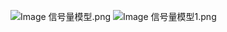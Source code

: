 ![Image 信号量模型.png](https://img-blog.csdnimg.cn/20200204161435801.png)
![Image 信号量模型1.png](https://gitee.com/hanxinghua2017/springboot_demo/blob/master/springboot-multi-thread/src/main/resources/image/信号量模型.png)

